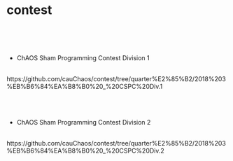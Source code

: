 # contest
<br>
<br>
<br>

- ChAOS Sham Programming Contest Division 1
<br>
  https://github.com/cauChaos/contest/tree/quarter%E2%85%B2/2018%203%EB%B6%84%EA%B8%B0%20_%20CSPC%20Div.1<br>
<br>
<br>
<br>

- ChAOS Sham Programming Contest Division 2
<br>
  https://github.com/cauChaos/contest/tree/quarter%E2%85%B2/2018%203%EB%B6%84%EA%B8%B0%20_%20CSPC%20Div.2<br>
